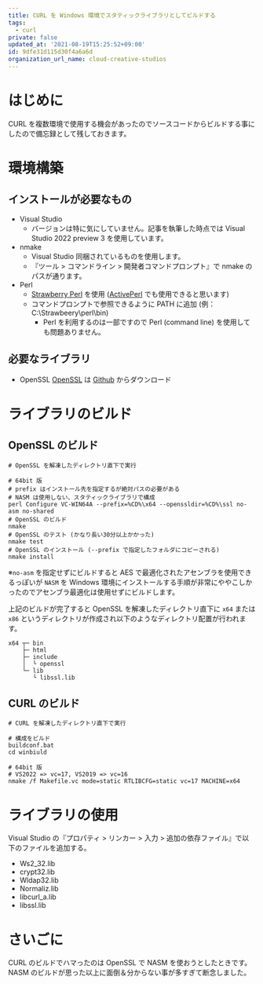 ```yaml
---
title: CURL を Windows 環境でスタティックライブラリとしてビルドする
tags:
  - curl
private: false
updated_at: '2021-08-19T15:25:52+09:00'
id: 9dfe31d115d30f4a6a6d
organization_url_name: cloud-creative-studios
---
```

# はじめに

CURL を複数環境で使用する機会があったのでソースコードからビルドする事にしたので備忘録として残しておきます。

# 環境構築
## インストールが必要なもの
- Visual Studio
    - バージョンは特に気にしていません。記事を執筆した時点では Visual Studio 2022 preview 3 を使用しています。
- nmake
    - Visual Studio 同梱されているものを使用します。
    - 『ツール > コマンドライン > 開発者コマンドプロンプト』で nmake のパスが通ります。
- Perl
    - [Strawberry Perl](https://strawberryperl.com/) を使用 ([ActivePerl](https://www.activestate.com/products/perl/downloads/) でも使用できると思います)
    - コマンドプロンプトで参照できるように PATH に追加 (例：C:\Strawbeery\perl\bin)
        - Perl を利用するのは一部ですので Perl (command line) を使用しても問題ありません。

## 必要なライブラリ
- OpenSSL
[OpenSSL](https://www.openssl.org/) は [Github](https://github.com/openssl/openssl) からダウンロード

# ライブラリのビルド
## OpenSSL のビルド

```shell
# OpenSSL を解凍したディレクトリ直下で実行

# 64bit 版
# prefix はインストール先を指定するが絶対パスの必要がある
# NASM は使用しない、スタティックライブラリで構成
perl Configure VC-WIN64A --prefix=%CD%\x64 --openssldir=%CD%\ssl no-asm no-shared
# OpenSSL のビルド
nmake
# OpenSSL のテスト (かなり長い30分以上かかった)
nmake test
# OpenSSL のインストール (--prefix で指定したフォルダにコピーされる)
nmake install
```

※```no-asm``` を指定せずにビルドすると AES で最適化されたアセンブラを使用できるっぽいが ```NASM``` を Windows 環境にインストールする手順が非常にややこしかったのでアセンブラ最適化は使用せずにビルドします。

上記のビルドが完了すると OpenSSL を解凍したディレクトリ直下に ```x64``` または ```x86``` というディレクトリが作成され以下のようなディレクトリ配置が行われます。

```
x64 ┬─ bin
    ├─ html
    ├─ include
    │  └ openssl
    └─ lib
       └ libssl.lib
```

## CURL のビルド

```shell
# CURL を解凍したディレクトリ直下で実行

# 構成をビルド
buildconf.bat
cd winbiuld

# 64bit 版
# VS2022 => vc=17, VS2019 => vc=16
nmake /f Makefile.vc mode=static RTLIBCFG=static vc=17 MACHINE=x64
```

# ライブラリの使用

Visual Studio の『プロパティ > リンカー > 入力 > 追加の依存ファイル』で以下のファイルを追加する。

- Ws2_32.lib
- crypt32.lib
- Wldap32.lib
- Normaliz.lib
- libcurl_a.lib
- libssl.lib

# さいごに

CURL のビルドでハマったのは OpenSSL で NASM を使おうとしたときです。
NASM のビルドが思った以上に面倒＆分からない事が多すぎて断念しました。
